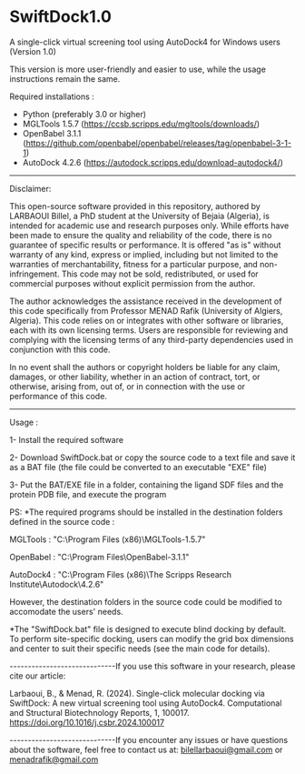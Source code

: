 # SwiftDock1.0
A single-click virtual screening tool using AutoDock4 for Windows users (Version 1.0)

This version is more user-friendly and easier to use, while the usage instructions remain the same.

Required installations :
- Python (preferably 3.0 or higher)
- MGLTools 1.5.7 (https://ccsb.scripps.edu/mgltools/downloads/)
- OpenBabel 3.1.1 (https://github.com/openbabel/openbabel/releases/tag/openbabel-3-1-1)
- AutoDock 4.2.6 (https://autodock.scripps.edu/download-autodock4/)

******************************************************************************************************************************************************************************************
Disclaimer:

This open-source software provided in this repository, authored by LARBAOUI Billel, a PhD student at the University of Bejaia (Algeria), is intended for academic use and research purposes only. While efforts have been made to ensure the quality and reliability of the code, there is no guarantee of specific results or performance. It is offered "as is" without warranty of any kind, express or implied, including but not limited to the warranties of merchantability, fitness for a particular purpose, and non-infringement. This code may not be sold, redistributed, or used for commercial purposes without explicit permission from the author.

The author acknowledges the assistance received in the development of this code specifically from Professor MENAD Rafik (University of Algiers, Algeria). This code relies on or integrates with other software or libraries, each with its own licensing terms. Users are responsible for reviewing and complying with the licensing terms of any third-party dependencies used in conjunction with this code.

In no event shall the authors or copyright holders be liable for any claim, damages, or other liability, whether in an action of contract, tort, or otherwise, arising from, out of, or in connection with the use or performance of this code.
******************************************************************************************************************************************************************************************

Usage :

1- Install the required software

2- Download SwiftDock.bat or copy the source code to a text file and save it as a BAT file (the file could be converted to an executable "EXE" file) 

3- Put the BAT/EXE file in a folder, containing the ligand SDF files and the protein PDB file, and execute the program


PS: *The required programs should be installed in the destination folders defined in the source code :

MGLTools : "C:\Program Files (x86)\MGLTools-1.5.7"

OpenBabel : "C:\Program Files\OpenBabel-3.1.1"

AutoDock4 : "C:\Program Files (x86)\The Scripps Research Institute\Autodock\4.2.6"

However, the destination folders in the source code could be modified to accomodate the users' needs.

*The "SwiftDock.bat" file is designed to execute blind docking by default. To perform site-specific docking, users can modify the grid box dimensions and center to suit their specific needs (see the main code for details).   



-----------------------------If you use this software in your research, please cite our article:

Larbaoui, B., & Menad, R. (2024). Single-click molecular docking via SwiftDock: A new virtual screening tool using AutoDock4. Computational and Structural Biotechnology Reports, 1, 100017. https://doi.org/10.1016/j.csbr.2024.100017

-----------------------------If you encounter any issues or have questions about the software, feel free to contact us at:
bilellarbaoui@gmail.com or menadrafik@gmail.com

